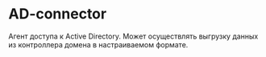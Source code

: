 # AD-connector
Агент доступа к Active Directory. Может осуществлять выгрузку данных из контроллера домена в настраиваемом формате.
